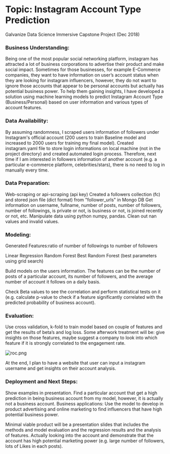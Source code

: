 # Topic: Instagram Account Type Prediction
Galvanize Data Science Immersive Capstone Project (Dec 2018)



### Business Understanding: 
Being one of the most popular social networking platform, instagram has attracted a lot of business corporations to advertise their product and make social impact. Sometimes for those businesses, for example E-Commerce companies, they want to have information on user’s account status when they are looking for instagram influencers, however, they do not want to ignore those accounts that appear to be personal accounts but actually has potential business power. To help them gaining insights, I have developed a solution using machine learning models to predict Instagram Account Type (Business/Personal) based on user information and various types of account features.

### Data Availability:
By assuming randomness, I scraped users information of followers under Instagram's official account (200 users to train Baseline model and increased to 2000 users for training my final model).
Created instagram.yaml file to store login informations on local machine (not in the project directory) and created automated login process. Therefore, next time if I am interested in followers information of another account (e.g. a particular e-commerce platform, celebrities/stars), there is no need to log in manually every time.


### Data Preparation:
Web-scraping or api-scraping (api key)
Created a followers collection (fc) and stored json file (dict format) from "follower_urls" in Mongo DB
Get information on username, fullname, number of posts, number of followers, number of followings, is private or not, is business or not, is joined recently or not, etc. 
Manipulate data using python numpy, pandas. Clean out nan values and invalid values.



### Modeling:
Generated Features:ratio of number of followings to number of followers

Linear Regression
Random Forest
Best Random Forest (best parameters using grid search)

Build models on the users information. The features can be the number of posts of a particular account, its number of followers, and the average number of account it follows on a daily basis.


Check Beta values to see the correlation and perform statistical tests on it (e.g. calculate p-value to check if a feature significantly correlated with the predicted probability of business account). 


### Evaluation:
Use cross validation, k-fold to train model based on couple of features and get the results of beta’s and log loss.
Some afterwork treatment will be: give insights on those features, maybe suggest a company to look into which feature if it is strongly correlated to the engagement rate.

![roc.png](https://raw.githubusercontent.com/liyingli0818/instagram_account_type_predictor/image/roc.png)


At the end, I plan to have a website that user can input a instagram username and get insights on their account analysis.



### Deployment and Next Steps:
Show examples in presentation.
Find a particular account that get a high prediction in being business account from my model, however, it is actually not a business account.
Business applications: Use the model to develop in product advertising and online marketing to find influencers that have high potential business power.


Minimal viable product will be a presentation slides that includes the methods and model evaluation and the regression results and the analysis of features. Actually looking into the account and demonstrate that the account has high potential marketing power (e.g. large number of followers, lots of Likes in each posts).
